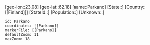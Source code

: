 ﻿---
location: [62.18,23.08]
mapzoom: [7,12] 
mapmarker: city 
type: City
tags:
- geo/City


SpocWebEntityId: 33251
isDeleted: false
confidential: public

---
[geo-lon::23.08]
[geo-lat::62.18]
[name::Parkano]
[State::]
[Country::[[Finland]]]
[StateId::]
[Population::]
[Unknown::]


```leaflet
id: Parkano
coordinates: [[Parkano]]
markerFile: [[Parkano]]
defaultZoom: 11 
maxZoom: 18
```
